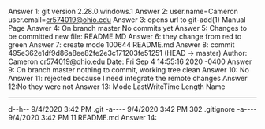Answer 1: git version 2.28.0.windows.1
Answer 2: user.name=Cameron   user.email=cr574019@ohio.edu
Answer 3: opens url to git-add(1) Manual Page
Answer 4: On branch master No commits yet
Answer 5: Changes to be committed new file: README.MD
Answer 6: they change from red to green 
Answer 7: create mode 100644 README.md
Answer 8: commit 495e362e1df9d86a8ee82fe2e3c171203fe51251 (HEAD -> master)
Author: Cameron <cr574019@ohio.edu>
Date:   Fri Sep 4 14:55:16 2020 -0400
Answer 9: On branch master nothing to commit, working tree clean
Answer 10: No
Answer 11: rejected because I need integrate the remote changes 
Answer 12:No they were not
Answer 13: Mode                 LastWriteTime         Length Name
----                 -------------         ------ ----
d--h--          9/4/2020   3:42 PM                .git
-a----          9/4/2020   3:42 PM            302 .gitignore
-a----          9/4/2020   3:42 PM             11 README.md
Answer 14: 